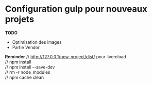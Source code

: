 # Configuration gulp pour nouveaux projets

**TODO**  
- Optimisation des images
- Partie Vendor

**Reminder**
// http://127.0.0.1/new-project/dist/ pour livereload  
// npm install  
// npm install --save-dev  
// rm -r node_modules  
// npm cache clean  
